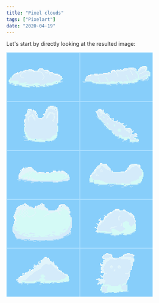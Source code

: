 ```yaml
---
title: "Pixel clouds"
tags: ["Pixelart"]
date: "2020-04-19"
---
```


Let's start by directly looking at the resulted image:

![pixel clouds](https://github.com/greenfork/greensky/blob/master/assets/images/pixel_clouds_attempt.png)
